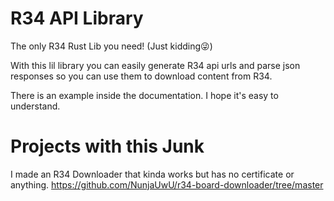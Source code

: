 # R34 API Library
 The only R34 Rust Lib you need! (Just kidding😜)

 With this lil library you can easily generate R34 api urls and parse
 json responses so you can use them to download content from R34.

 There is an example inside the documentation. I hope it's easy to understand.

# Projects with this Junk
 I made an R34 Downloader that kinda works but has no certificate or anything.
 <https://github.com/NunjaUwU/r34-board-downloader/tree/master>
